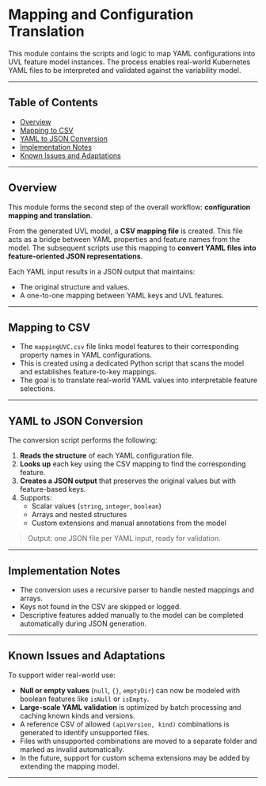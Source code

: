 # Mapping and Configuration Translation

This module contains the scripts and logic to map YAML configurations into UVL feature model instances. The process enables real-world Kubernetes YAML files to be interpreted and validated against the variability model.

---

## Table of Contents

- [Overview](#overview)
- [Mapping to CSV](#mapping-to-csv)
- [YAML to JSON Conversion](#yaml-to-json-conversion)
- [Implementation Notes](#implementation-notes)
- [Known Issues and Adaptations](#known-issues-and-adaptations)

---

## Overview

This module forms the second step of the overall workflow: **configuration mapping and translation**.

From the generated UVL model, a **CSV mapping file** is created. This file acts as a bridge between YAML properties and feature names from the model. The subsequent scripts use this mapping to **convert YAML files into feature-oriented JSON representations**.

Each YAML input results in a JSON output that maintains:
- The original structure and values.
- A one-to-one mapping between YAML keys and UVL features.

---

## Mapping to CSV

- The `mappingUVC.csv` file links model features to their corresponding property names in YAML configurations.
- This is created using a dedicated Python script that scans the model and establishes feature-to-key mappings.
- The goal is to translate real-world YAML values into interpretable feature selections.

---

## YAML to JSON Conversion

The conversion script performs the following:

1. **Reads the structure** of each YAML configuration file.
2. **Looks up** each key using the CSV mapping to find the corresponding feature.
3. **Creates a JSON output** that preserves the original values but with feature-based keys.
4. Supports:
   - Scalar values (`string`, `integer`, `boolean`)
   - Arrays and nested structures
   - Custom extensions and manual annotations from the model

> Output: one JSON file per YAML input, ready for validation.

---

## Implementation Notes

- The conversion uses a recursive parser to handle nested mappings and arrays.
- Keys not found in the CSV are skipped or logged.
- Descriptive features added manually to the model can be completed automatically during JSON generation.

---

## Known Issues and Adaptations

To support wider real-world use:

- **Null or empty values** (`null`, `{}`, `emptyDir`) can now be modeled with boolean features like `isNull` or `isEmpty`.
- **Large-scale YAML validation** is optimized by batch processing and caching known kinds and versions.
- A reference CSV of allowed `(apiVersion, kind)` combinations is generated to identify unsupported files.
- Files with unsupported combinations are moved to a separate folder and marked as invalid automatically.
- In the future, support for custom schema extensions may be added by extending the mapping model.

---